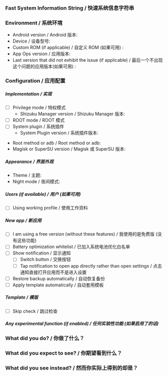 <!--
Please check the [existing issues](https://github.com/RikkaApps/App-Ops-issue-tracker/issues?q=is%3Aissue) and read in-app help before report issues, Thanks!
请在报告问题之前检查 [已有的 issue](https://github.com/RikkaApps/App-Ops-issue-tracker/issues?q=is%3Aissue) 并查阅应用内帮助，感谢您的支持！

Replace the tips between <!-- -- > (include itself) with your actual situation.
将 <!-- -- > 之间的提示 (包括 <!-- -- > 本身) 替换成您的实际情况。
-->

### Fast System Information String / 快速系统信息字符串
<!--
If you can generate a fast system information string (since version x.x.x), please paste it here. Otherwise, please fill the Environment and Configuration form. 
如果您可以在应用中获取一个快速系统信息字符串 (从 version x.x.x 开始增加的功能)，将它粘贴在这里。否则，请填写下面的“系统环境”和“应用配置”表单。
-->


### Environment / 系统环境

+ Android version / Android 版本: <!-- e.g. "7.1.2" --> 
+ Device / 设备型号: <!-- e.g. Google Pixel XL -->
+ Custom ROM (if applicable) / 自定义 ROM (如果可用) : <!-- e.g. MIUI -->
+ App Ops version / 应用版本: <!-- e.g. "2.1.1" -->
+ Last version that did not exhibit the issue (if applicable) / 最后一个不出现这个问题的应用版本(如果可用) : 

### Configuration / 应用配置

<!--
Put an `x` inside the [ ] that applies.
在您使用的配置前面的 [ ] 内填入 x 。
-->

##### Implementation / 实现
- [ ] Privilege mode / 特权模式
  - Shizuku Manager version / Shizuku Manager 版本: <!-- e.g. 0.2.13 -->
- [ ] ROOT mode / ROOT 模式
- [ ] System plugin / 系统插件
  - System Plugin version / 系统插件版本: <!-- e.g. 6 -->
- Root method or adb / Root method or adb: <!-- e.g. Magisk / SuperSU / adb --> 
- Magisk or SuperSU version / Magisk 或 SuperSU 版本: <!-- e.g. Magisk 14.0, SuperSU 2.82 -->

##### Appearance / 界面外观
- Theme / 主题: <!-- e.g. Pixel -->
- Night mode / 夜间模式: <!-- e.g. Off -->

##### Users (if available) / 用户 (如果可用)
- [ ] Using working profile / 使用工作资料

##### New app / 新应用
- [ ] I am using a free version (without these features) / 我使用的是免费版 (没有这些功能)
- [ ] Battery optimization whitelist / 已加入系统电池优化白名单
- [ ] Show notification / 显示通知
  - [ ] Switch button / 交换按钮
  - [ ] Tap notification to open app directly rather than open settings / 点击通知直接打开应用而不是进入设置
- [ ] Restore backup automatically / 自动恢复备份
- [ ] Apply template automatically / 自动套用模板

##### Template / 模版
- [ ] Skip check / 跳过检查

##### Any experimental function (if enabled) / 任何实验性功能 (如果启用了的话)



### What did you do? / 你做了什么？
<!-- 
Tell us how to reproduct the problem you experienced, more detailed description is preferred.
告诉我们如何复现您遇到的问题，越详细越好。 
-->


### What did you expect to see? / 你期望看到什么？



### What did you see instead? / 然而你实际上得到的却是？



